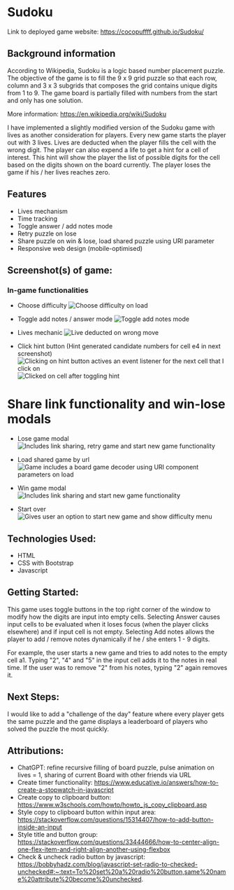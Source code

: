 # Sudoku

Link to deployed game website:
https://cocopuffff.github.io/Sudoku/

## Background information

According to Wikipedia, Sudoku is a logic based number placement puzzle. The objective of the game is to fill the 9 x 9 grid puzzle so that each row, column and 3 x 3 subgrids that composes the grid contains unique digits from 1 to 9. The game board is partially filled with numbers from the start and only has one solution.

More information: https://en.wikipedia.org/wiki/Sudoku

I have implemented a slightly modified version of the Sudoku game with lives as another consideration for players. Every new game starts the player out with 3 lives. Lives are deducted when the player fills the cell with the wrong digit. The player can also expend a life to get a hint for a cell of interest. This hint will show the player the list of possible digits for the cell based on the digits shown on the board currently. The player loses the game if his / her lives reaches zero.

## Features

- Lives mechanism
- Time tracking
- Toggle answer / add notes mode
- Retry puzzle on lose
- Share puzzle on win & lose, load shared puzzle using URI parameter
- Responsive web design (mobile-optimised)

## Screenshot(s) of game:

### In-game functionalities

- Choose difficulty
  ![Choose difficulty on load](./screenshots/1_choose_difficulty.png?raw=true "Difficulty menu")

- Toggle add notes / answer mode
  ![Toggle add notes mode](./screenshots/2_toggle_add_notes.png?raw=true "Add notes mode")

- Lives mechanic
  ![Live deducted on wrong move](./screenshots/3_lives_mechanic.png?raw=true "Lives mechanic")

- Click hint button (Hint generated candidate numbers for cell e4 in next screenshot)
  ![Clicking on hint button actives an event listener for the next cell that I click on](./screenshots/4_click_hint_button.png?raw=true "Click hint button")
  ![Clicked on cell after toggling hint](./screenshots/5_hint_on_e4.png?raw=true "Hint generated candidate numbers for cell e4")

# Share link functionality and win-lose modals

- Lose game modal
  ![Includes link sharing, retry game and start new game functionality](./screenshots/6_lose_share.png?raw=true "Lose game modal")

- Load shared game by url
  ![Game includes a board game decoder using URI component parameters on load](./screenshots/7_load_game_using_share_link.png?raw=true "Load shared game")

- Win game modal
  ![Includes link sharing and start new game functionality](./screenshots/8_win.png?raw=true "Win game modal")

- Start over
  ![Gives user an option to start new game and show difficulty menu](./screenshots/9_start_over_modal.png?raw=true "Click start over game")

## Technologies Used:

- HTML
- CSS with Bootstrap
- Javascript

## Getting Started:

This game uses toggle buttons in the top right corner of the window to modify how the digits are input into empty cells. Selecting Answer causes input cells to be evaluated when it loses focus (when the player clicks elsewhere) and if input cell is not empty. Selecting Add notes allows the player to add / remove notes dynamically if he / she enters 1 - 9 digits.

For example, the user starts a new game and tries to add notes to the empty cell a1. Typing "2", "4" and "5" in the input cell adds it to the notes in real time. If the user was to remove "2" from his notes, typing "2" again removes it.

## Next Steps:

I would like to add a "challenge of the day" feature where every player gets the same puzzle and the game displays a leaderboard of players who solved the puzzle the most quickly.

## Attributions:

- ChatGPT: refine recursive filling of board puzzle, pulse animation on lives = 1, sharing of current Board with other friends via URL
- Create timer functionality: https://www.educative.io/answers/how-to-create-a-stopwatch-in-javascript
- Create copy to clipboard button: https://www.w3schools.com/howto/howto_js_copy_clipboard.asp
- Style copy to clipboard button within input area: https://stackoverflow.com/questions/15314407/how-to-add-button-inside-an-input
- Style title and button group: https://stackoverflow.com/questions/33444666/how-to-center-align-one-flex-item-and-right-align-another-using-flexbox
- Check & uncheck radio button by javascript: https://bobbyhadz.com/blog/javascript-set-radio-to-checked-unchecked#:~:text=To%20set%20a%20radio%20button,same%20name%20attribute%20become%20unchecked.
